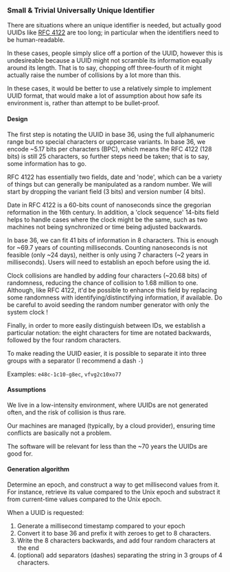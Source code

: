 ### Small & Trivial Universally Unique Identifier

There are situations where an unique identifier is needed, but actually good UUIDs like [RFC 4122](https://www.ietf.org/rfc/rfc4122.txt) are too long; in particular when the identifiers need to be human-readable.

In these cases, people simply slice off a portion of the UUID, however this is undesireable because a UUID might not scramble its information equally around its length. That is to say, chopping off three-fourth of it might actually raise the number of collisions by a lot more than this.

In these cases, it would be better to use a relatively simple to implement UUID format, that would make a lot of assumption about how safe its environment is, rather than attempt to be bullet-proof.

#### Design

The first step is notating the UUID in base 36, using the full alphanumeric range but no special characters or uppercase variants. In base 36, we encode ~5.17 bits per characters (BPC), which means the RFC 4122 (128 bits) is still 25 characters, so further steps need be taken; that is to say, some information has to go.

RFC 4122 has essentially two fields, date and 'node', which can be a variety of things but can generally be manipulated as a random number. We will start by dropping the variant field (3 bits) and version number (4 bits).

Date in RFC 4122 is a 60-bits count of nanoseconds since the gregorian reformation in the 16th century. In addition, a 'clock sequence' 14-bits field helps to handle cases where the clock might be the same, such as two machines not being synchronized or time being adjusted backwards.

In base 36, we can fit 41 bits of information in 8 characters. This is enough for ~69.7 years of counting milliseconds. Counting nanoseconds is not feasible (only ~24 days), neither is only using 7 characters (~2 years in milliseconds). Users will need to establish an epoch before using the id.

Clock collisions are handled by adding four characters (~20.68 bits) of randomness, reducing the chance of collision to 1.68 million to one. Although, like RFC 4122, it'd be possible to enhance this field by replacing some randomness with identifying/distinctifying information, if available. Do be careful to avoid seeding the random number generator with only the system clock !

Finally, in order to more easily distinguish between IDs, we establish a particular notation: the eight characters for time are notated backwards, followed by the four random characters.

To make reading the UUID easier, it is possible to separate it into three groups with a separator (I recommend a dash `-`)

Examples: `e48c-1c10-g8ec`, `vfvg2c10xo77`


#### Assumptions

We live in a low-intensity environment, where UUIDs are not generated often, and the risk of collision is thus rare.

Our machines are managed (typically, by a cloud provider), ensuring time conflicts are basically not a problem.

The software will be relevant for less than the ~70 years the UUIDs are good for.

#### Generation algorithm

Determine an epoch, and construct a way to get millisecond values from it. For instance, retrieve its value compared to the Unix epoch and substract it from current-time values compared to the Unix epoch.

When a UUID is requested:

1. Generate a millisecond timestamp compared to your epoch
2. Convert it to base 36 and prefix it with zeroes to get to 8 characters.
3. Write the 8 characters backwards, and add four random characters at the end
4. (optional) add separators (dashes) separating the string in 3 groups of 4 characters.
